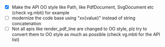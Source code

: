 - [x] Make the API OO style like Path, like PdfDocument, SvgDocument etc (check vg.mbti) for example
- [ ] modernize the code base using "xx\{value}" instead of string concatenation
- [ ] Not all apis like render_pdf_line are changed to OO style, plz try to convert them to OO style as much as possible (check vg.mbti for the API list)
